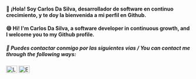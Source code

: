 #### :wave: ¡Hola! Soy Carlos Da Silva, desarrollador de software en continuo crecimiento, y te doy la bienvenida a mi perfil en Github. 
#### :smile: Hi! I'm Carlos Da Silva, a software developer in continuous growth, and I welcome you to my Github profile.

##### :satellite: Puedes contactar conmigo por las siguientes vias / You can contact me through the following ways:
<p>
<a href="https://www.linkedin.com/in/carloshzdasilva/" target="_blank"><img align="center" src="https://cdn.jsdelivr.net/npm/simple-icons@3.0.1/icons/linkedin.svg" alt="LinkedIn de Carlos Da Silva" height="20" width="30" /></a>
<a href="mailto:carloshdezdasilva@gmail.com" target="_blank"><img align="center" src="https://cdn.jsdelivr.net/npm/simple-icons@3.0.1/icons/gmail.svg" alt="Email de Carlos Da Silva" height="20" width="30" /></a>
</p>
